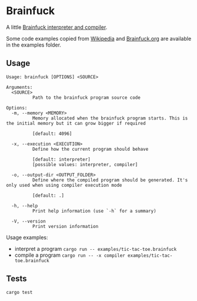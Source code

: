 # Brainfuck

A little [Brainfuck interpreter and compiler](https://en.wikipedia.org/wiki/Brainfuck).

Some code examples copied from [Wikipedia](https://en.wikipedia.org/wiki/Brainfuck) and [Brainfuck.org](http://brainfuck.org/) are available in the examples folder. 

## Usage

```
Usage: brainfuck [OPTIONS] <SOURCE>

Arguments:
  <SOURCE>
          Path to the brainfuck program source code

Options:
  -m, --memory <MEMORY>
          Memory allocated when the brainfuck program starts. This is the initial memory but it can grow bigger if required
          
          [default: 4096]

  -x, --execution <EXECUTION>
          Define how the current program should behave
          
          [default: interpreter]
          [possible values: interpreter, compiler]

  -o, --output-dir <OUTPUT_FOLDER>
          Define where the compiled program should be generated. It's only used when using compiler execution mode
          
          [default: .]

  -h, --help
          Print help information (use `-h` for a summary)

  -V, --version
          Print version information
```

Usage examples:
- interpret a program `cargo run -- examples/tic-tac-toe.brainfuck`
- compile a program `cargo run -- -x compiler examples/tic-tac-toe.brainfuck`

## Tests

```
cargo test
```
